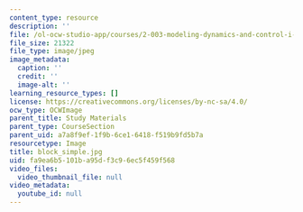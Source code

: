 ```yaml
---
content_type: resource
description: ''
file: /ol-ocw-studio-app/courses/2-003-modeling-dynamics-and-control-i-spring-2005/fa9ea6b5101ba95df3c96ec5f459f568_block_simple.jpg
file_size: 21322
file_type: image/jpeg
image_metadata:
  caption: ''
  credit: ''
  image-alt: ''
learning_resource_types: []
license: https://creativecommons.org/licenses/by-nc-sa/4.0/
ocw_type: OCWImage
parent_title: Study Materials
parent_type: CourseSection
parent_uid: a7a8f9ef-1f9b-6ce1-6418-f519b9fd5b7a
resourcetype: Image
title: block_simple.jpg
uid: fa9ea6b5-101b-a95d-f3c9-6ec5f459f568
video_files:
  video_thumbnail_file: null
video_metadata:
  youtube_id: null
---
```

